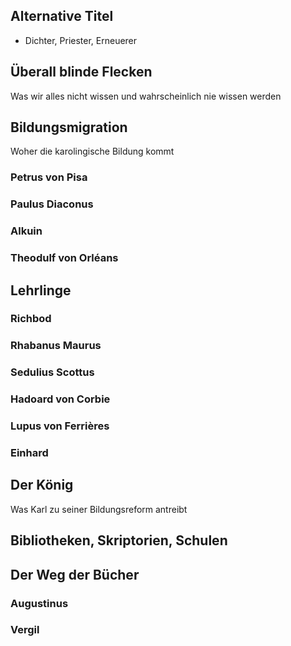 ## Alternative Titel
- Dichter, Priester, Erneuerer
## Überall blinde Flecken
Was wir alles nicht wissen und wahrscheinlich nie wissen werden
## Bildungsmigration
Woher die karolingische Bildung kommt
### Petrus von Pisa
### Paulus Diaconus
### Alkuin
### Theodulf von Orléans
## Lehrlinge
### Richbod
### Rhabanus Maurus
### Sedulius Scottus
### Hadoard von Corbie
### Lupus von Ferrières
### Einhard
## Der König
Was Karl zu seiner Bildungsreform antreibt
## Bibliotheken, Skriptorien, Schulen
## Der Weg der Bücher
### Augustinus
### Vergil

